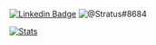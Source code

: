 [![Linkedin Badge](https://img.shields.io/badge/-Steve%20Berdy-blue?style=flat&logo=Linkedin&logoColor=white&link=https://www.linkedin.com/in/steveberdy/)](https://www.linkedin.com/in/steveberdy/)
![@Stratus#8684](https://img.shields.io/badge/Discord-%40Stratus%238684-7289DA?logo=discord)

[![Stats](https://github-readme-stats.vercel.app/api?username=steveberdy&show_icons=true&theme=dark&include_all_commits=true&count_private=true&custom_title=Steve%20Berdy%27s%20Public%20GitHub%20Stats)](https://github.com/steveberdy)
